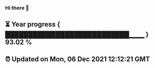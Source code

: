 ### Hi there 👋
⏳ Year progress { ███████████████████████████▁▁▁ } 93.02 %
---
⏰ Updated on Mon, 06 Dec 2021 12:12:21 GMT
---
